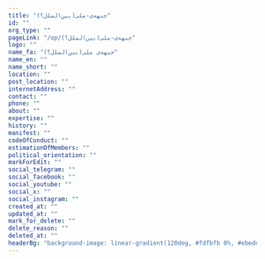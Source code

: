 ```yaml
---
title: "(بین‌الملل؟)جبهه‌ی-ملی"
id: ""
org_type: ""
pageLink: "/op/(بین‌الملل؟)جبهه‌ی-ملی"
logo: ""
name_fa: "(بین‌الملل؟)جبهه‌ی ملی"
name_en: ""
name_short: ""
location: ""
post_location: ""
internetAddress: ""
contact: ""
phone: ""
about: ""
expertise: ""
history: ""
manifest: ""
codeOfConduct: ""
estimationOfMembers: ""
political_orientation: ""
markForEdit: ""
social_telegram: ""
social_facebook: ""
social_youtube: ""
social_x: ""
social_instagram: ""
created_at: ""
updated_at: ""
mark_for_delete: ""
delete_reason: ""
deleted_at: ""
headerBg: "background-image: linear-gradient(120deg, #fdfbfb 0%, #ebedee 100%);"
---
```

